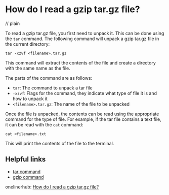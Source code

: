 # How do I read a gzip tar.gz file?
// plain

To read a gzip tar.gz file, you first need to unpack it. This can be done using the `tar` command. The following command will unpack a gzip tar.gz file in the current directory:

```
tar -xzvf <filename>.tar.gz
```

This command will extract the contents of the file and create a directory with the same name as the file.

The parts of the command are as follows:
- `tar`: The command to unpack a tar file
- `-xzvf`: Flags for the command, they indicate what type of file it is and how to unpack it
- `<filename>.tar.gz`: The name of the file to be unpacked

Once the file is unpacked, the contents can be read using the appropriate command for the type of file. For example, if the tar file contains a text file, it can be read with the `cat` command:

```
cat <filename>.txt
```

This will print the contents of the file to the terminal.

## Helpful links
- [tar command](https://www.computerhope.com/unix/utar.htm)
- [gzip command](https://www.computerhope.com/unix/ugzip.htm)

onelinerhub: [How do I read a gzip tar.gz file?](https://onelinerhub.com/cli-tar/how-do-i-read-a-gzip-tar-gz-file)